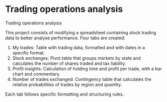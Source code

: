 # Trading operations analysis
Trading operations analysis



This project consists of modifying a spreadsheet containing stock trading data to better analyse performance. Four tabs are created:

1. My trades: Table with trading data, formatted and with dates in a specific format.
2. Stock exchanges: Pivot table that groups markets by state and calculates the number of shares traded and tax liability.
3. Profit insights: Calculation of holding time and profit per trade, with a bar chart and commentary.
4. Number of trades exchanged: Contingency table that calculates the relative probabilities of trades by region and quantity.

Each tab follows specific formatting and structuring rules.
